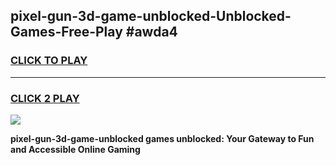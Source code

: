 
## pixel-gun-3d-game-unblocked-Unblocked-Games-Free-Play #awda4
<h3>
<a href="https://us.freeplayer.one?title=pixel-gun-3d-game-unblocked&ref=9M">CLICK TO PLAY</a></h3>
<hr>

<h3>
<a href="https://us.freeplayer.one?title=pixel-gun-3d-game-unblocked&ref=9M">CLICK 2 PLAY</a>
  
</h3>

<a href="https://us.freeplayer.one?title=pixel-gun-3d-game-unblocked&ref=9M"><img src="https://clearcache.store/games.png"></a>


**pixel-gun-3d-game-unblocked games unblocked: Your Gateway to Fun and Accessible Online Gaming**

